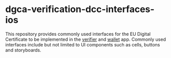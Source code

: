 # dgca-verification-dcc-interfaces-ios
This repository provides commonly used interfaces for the EU Digital Certificate to be implemented in the [verifier](https://github.com/eu-digital-green-certificates/dgca-verifier-app-ios) and [wallet](https://github.com/eu-digital-green-certificates/dgca-wallet-app-ios) app. Commonly used interfaces include but not limited to UI components such as cells, buttons and storyboards.
